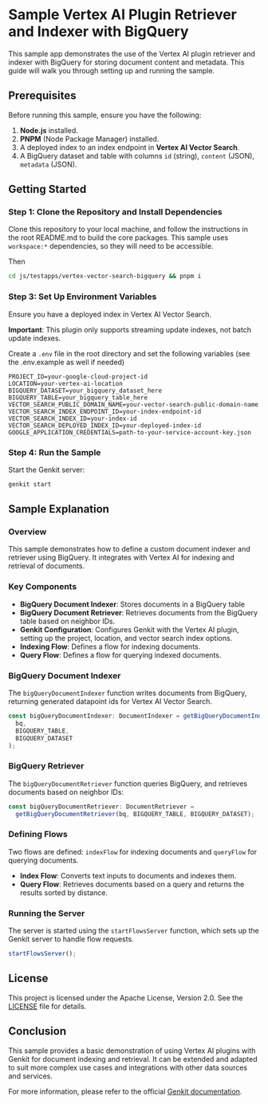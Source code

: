 # Sample Vertex AI Plugin Retriever and Indexer with BigQuery

This sample app demonstrates the use of the Vertex AI plugin retriever and indexer with BigQuery for storing document content and metadata. This guide will walk you through setting up and running the sample.

## Prerequisites

Before running this sample, ensure you have the following:

1. **Node.js** installed.
2. **PNPM** (Node Package Manager) installed.
3. A deployed index to an index endpoint in **Vertex AI Vector Search**.
4. A BigQuery dataset and table with columns `id` (string), `content` (JSON), `metadata` (JSON).

## Getting Started

### Step 1: Clone the Repository and Install Dependencies

Clone this repository to your local machine, and follow the instructions in the root README.md to build
the core packages. This sample uses `workspace:*` dependencies, so they will need to be accessible.

Then

```bash
cd js/testapps/vertex-vector-search-bigquery && pnpm i
```

### Step 3: Set Up Environment Variables

Ensure you have a deployed index in Vertex AI Vector Search.

**Important**: This plugin only supports streaming update indexes, not batch update indexes.

Create a `.env` file in the root directory and set the following variables (see the .env.example as well if needed)

```plaintext
PROJECT_ID=your-google-cloud-project-id
LOCATION=your-vertex-ai-location
BIGQUERY_DATASET=your_bigquery_dataset_here
BIGQUERY_TABLE=your_bigquery_table_here
VECTOR_SEARCH_PUBLIC_DOMAIN_NAME=your-vector-search-public-domain-name
VECTOR_SEARCH_INDEX_ENDPOINT_ID=your-index-endpoint-id
VECTOR_SEARCH_INDEX_ID=your-index-id
VECTOR_SEARCH_DEPLOYED_INDEX_ID=your-deployed-index-id
GOOGLE_APPLICATION_CREDENTIALS=path-to-your-service-account-key.json
```

### Step 4: Run the Sample

Start the Genkit server:

```bash
genkit start
```

## Sample Explanation

### Overview

This sample demonstrates how to define a custom document indexer and retriever using BigQuery. It integrates with Vertex AI for indexing and retrieval of documents.

### Key Components

- **BigQuery Document Indexer**: Stores documents in a BigQuery table
- **BigQuery Document Retriever**: Retrieves documents from the BigQuery table based on neighbor IDs.
- **Genkit Configuration**: Configures Genkit with the Vertex AI plugin, setting up the project, location, and vector search index options.
- **Indexing Flow**: Defines a flow for indexing documents.
- **Query Flow**: Defines a flow for querying indexed documents.

### BigQuery Document Indexer

The `bigQueryDocumentIndexer` function writes documents from BigQuery, returning generated datapoint ids for Vertex AI Vector Search.

```typescript
const bigQueryDocumentIndexer: DocumentIndexer = getBigQueryDocumentIndexer(
  bq,
  BIGQUERY_TABLE,
  BIGQUERY_DATASET
);
```

### BigQuery Retriever

The `bigQueryDocumentRetriever` function queries BigQuery, and retrieves documents based on neighbor IDs:

```typescript
const bigQueryDocumentRetriever: DocumentRetriever =
  getBigQueryDocumentRetriever(bq, BIGQUERY_TABLE, BIGQUERY_DATASET);
```

### Defining Flows

Two flows are defined: `indexFlow` for indexing documents and `queryFlow` for querying documents.

- **Index Flow**: Converts text inputs to documents and indexes them.
- **Query Flow**: Retrieves documents based on a query and returns the results sorted by distance.

### Running the Server

The server is started using the `startFlowsServer` function, which sets up the Genkit server to handle flow requests.

```typescript
startFlowsServer();
```

## License

This project is licensed under the Apache License, Version 2.0. See the [LICENSE](LICENSE) file for details.

## Conclusion

This sample provides a basic demonstration of using Vertex AI plugins with Genkit for document indexing and retrieval. It can be extended and adapted to suit more complex use cases and integrations with other data sources and services.

For more information, please refer to the official [Genkit documentation](https://firebase.google.com/docs/genkit).

